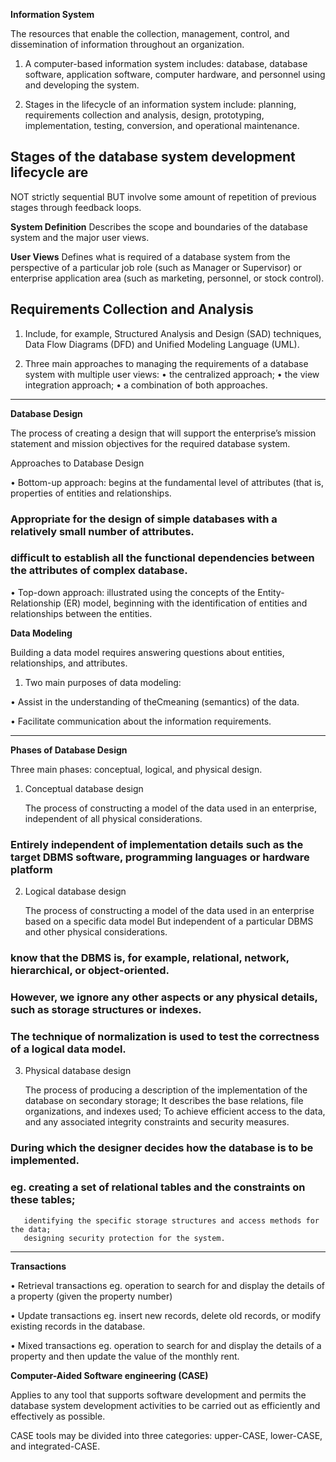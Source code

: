 **Information System**

The resources that enable the collection, management, control, and dissemination of information throughout an organization.

1. A computer-based information system includes:
   database, database software, application software, computer hardware, and personnel using and developing the system.

2. Stages in the lifecycle of an information system include: 
   planning, requirements collection and analysis, design, prototyping, implementation, testing, conversion, and operational maintenance.

## Stages of the database system development lifecycle are 
   NOT strictly sequential BUT involve some amount of repetition of previous stages through feedback loops.

**System Definition**
Describes the scope and boundaries of the database system and the major user views.

**User Views**
Defines what is required of a database system from the perspective of a particular job role (such as Manager or Supervisor) 
or enterprise application area (such as marketing, personnel, or stock control).

## Requirements Collection and Analysis ##
1. Include, for example, Structured Analysis and Design (SAD) techniques, Data Flow Diagrams (DFD) and Unified Modeling Language (UML).

2. Three main approaches to managing the requirements of a database system with multiple user views:
  • the centralized approach;
  • the view integration approach;
  • a combination of both approaches.

------------------------------------------------------------------------------------------------------------------------------------------
**Database Design**

The process of creating a design that will support the enterprise’s mission statement and mission objectives for the required database system.

Approaches to Database Design

  • Bottom-up approach: 
    begins at the fundamental level of attributes (that is, properties of entities and relationships.

  ### Appropriate for the design of simple databases with a relatively small number of attributes.
  ### difficult to establish all the functional dependencies between the attributes of complex database.
    
  • Top-down approach: 
    illustrated using the concepts of the Entity-Relationship (ER) model,
    beginning with the identification of entities and relationships between the entities.

**Data Modeling**

Building a data model requires answering questions about entities, relationships, and attributes.
1. Two main purposes of data modeling:

  • Assist in the understanding of theCmeaning (semantics) of the data.

  • Facilitate communication about the information requirements.

------------------------------------------------------------------------------------------------------------------------------------------
**Phases of Database Design**

Three main phases: conceptual, logical, and physical design.

1. Conceptual database design

   The process of constructing a model of the data used in an enterprise, independent of all physical considerations.
### Entirely independent of implementation details such as the target DBMS software, programming languages or hardware platform

2. Logical database design

   The process of constructing a model of the data used in an enterprise based on a specific data model
   But independent of a particular DBMS and other physical considerations.

### know that the DBMS is, for example, relational, network, hierarchical, or object-oriented. 

### However, we ignore any other aspects or any physical details, such as storage structures or indexes.
### The technique of normalization is used to test the correctness of a logical data model.

3. Physical database design

   The process of producing a description of the implementation of the database on secondary storage; 
   It describes the base relations, file organizations, and indexes used;
   To achieve efficient access to the data, and any associated integrity constraints and security measures.

### During which the designer decides how the database is to be implemented.

### eg. creating a set of relational tables and the constraints on these tables;
       identifying the specific storage structures and access methods for the data;
       designing security protection for the system.

------------------------------------------------------------------------------------------------------------------------------------------
**Transactions**

• Retrieval transactions
  eg. operation to search for and display the details of a property (given the property number)

• Update transactions
  eg. insert new records, delete old records, or modify existing records in the database.

• Mixed transactions 
  eg. operation to search for and display the details of a property and then update the value of the monthly rent.

**Computer-Aided Software engineering (CASE)**

Applies to any tool that supports software development and permits the database system development activities to be carried out as efficiently and effectively as possible.

CASE tools may be divided into three categories: upper-CASE, lower-CASE, and integrated-CASE.
